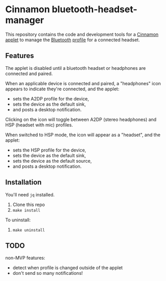 # Cinnamon bluetooth-headset-manager

This repository contains the code and development tools for a [Cinnamon][] [applet][] to manage the [Bluetooth][] [profile][] for a connected headset.

  [Cinnamon]: https://en.wikipedia.org/wiki/Cinnamon_(software)
  [applet]: https://cinnamon-spices.linuxmint.com/applets
  [Bluetooth]: https://en.wikipedia.org/wiki/Bluetooth
  [profile]: https://en.wikipedia.org/wiki/List_of_Bluetooth_profiles


## Features

The applet is disabled until a bluetooth headset or headphones are connected and paired.

When an applicable device is connected and paired, a "headphones" icon appears to indicate they're connected, and the applet:

* sets the A2DP profile for the device,
* sets the device as the default sink,
* and posts a desktop notification.

Clicking on the icon will toggle between A2DP (stereo headphones) and HSP (headset with mic) profiles.

When switched to HSP mode, the icon will appear as a "headset", and the applet:

* sets the HSP profile for the device,
* sets the device as the default sink,
* sets the device as the default source,
* and posts a desktop notification.


## Installation

You'll need `jq` installed.

1. Clone this repo
2. `make install`

To uninstall:

1. `make uninstall`


## TODO

non-MVP features:

- detect when profile is changed outside of the applet
- don't send so many notifications!
